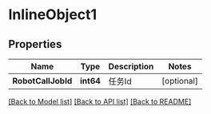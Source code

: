 # InlineObject1

## Properties

Name | Type | Description | Notes
------------ | ------------- | ------------- | -------------
**RobotCallJobId** | **int64** | 任务Id | [optional] 

[[Back to Model list]](../README.md#documentation-for-models) [[Back to API list]](../README.md#documentation-for-api-endpoints) [[Back to README]](../README.md)


